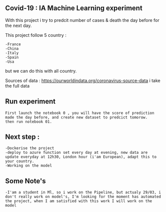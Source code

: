 ## Covid-19 : IA Machine Learning experiment

With this project i try to predcit number of cases & death the day before for the next day.

This project follow 5 country :
    
    -France
    -China
    -Italy
    -Spain
    -Usa

but we can do this with all country.

Sources of data : https://ourworldindata.org/coronavirus-source-data
i take the full data

## Run experiment

    First launch the notebook 0 , you will have the score of prediction made the day before, and create new dataset to predcict tomorow.
    then run notebook 01.

## Next step :

    -Dockerise the project
    -deploy to azure function set every day at evening, new data are update everyday at 12h30, London hour (i'am European), adapt this to your country.
    -Working on the model


## Some Note's

    -I'am a student in Ml, so i work on the Pipeline, but actualy 29/03, i don't really work on model's, I'm looking for the moment has automated the project, when I am satisfied with this work I will work on the model


